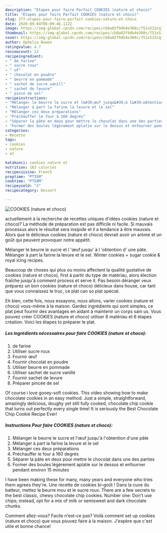 ```yaml
---
description: "Étapes pour faire Parfait COOKIES (nature et choco)"
title: "Étapes pour faire Parfait COOKIES (nature et choco)"
slug: 277-etapes-pour-faire-parfait-cookies-nature-et-choco
date: 2020-09-04T06:09:46.112Z
image: https://img-global.cpcdn.com/recipes/cb8a02f9db4e308c/751x532cq70/cookies-nature-et-choco-photo-principale-de-la-recette.jpg
thumbnail: https://img-global.cpcdn.com/recipes/cb8a02f9db4e308c/751x532cq70/cookies-nature-et-choco-photo-principale-de-la-recette.jpg
cover: https://img-global.cpcdn.com/recipes/cb8a02f9db4e308c/751x532cq70/cookies-nature-et-choco-photo-principale-de-la-recette.jpg
author: Ophelia Bowen
ratingvalue: 4.7
reviewcount: 12
recipeingredient:
- " de farine"
- " sucre roux"
- " uf"
- " chocolat en poudre"
- " beurre en pommade"
- " sachet de sucre vanill"
- " sachet de levure"
- " pince de sel"
recipeinstructions:
- "Mélanger le beurre le sucre et l&#39;œuf jusqu&#39;à l&#39;obtention d&#39;une pâte"
- "Mélanger à part la farine la levure et le sel"
- "Mélanger ces deux préparations"
- "Préchauffer le four à 160 degrés"
- "Séparer la pâte en deux pour mettre le chocolat dans une des parties"
- "Former des boules légèrement aplatie sur le dessus et enfourner pendant environ 15 minutes"
categories:
- Recette
tags:
- cookies
- nature
- et

katakunci: cookies nature et 
nutrition: 163 calories
recipecuisine: French
preptime: "PT35M"
cooktime: "PT50M"
recipeyield: "2"
recipecategory: Dessert

---
```



![COOKIES (nature et choco)](https://img-global.cpcdn.com/recipes/cb8a02f9db4e308c/751x532cq70/cookies-nature-et-choco-photo-principale-de-la-recette.jpg)

actuellement à la recherche de recettes uniques d'idées cookies (nature et choco)? La méthode de préparation est pas difficile ni facile. Si mauvais processus alors le résultat sera insipide et il a tendance à être mauvais. Alors que le délicieux cookies (nature et choco) devrait avoir un arôme et un goût qui peuvent provoquer notre appétit.

Mélanger le beurre le sucre et l &#39;œuf jusqu&#39; à l &#39;obtention d&#39; une pâte. Mélanger à part la farine la levure et le sel. Winter cookies + sugar cookie &amp; royal icing recipes.

Beaucoup de choses qui plus ou moins affectent la qualité gustative de cookies (nature et choco), first à partir du type de matériau, alors élection fraîche jusqu'à comment process et serve it. Pas besoin déranger veux préparez un bon cookies (nature et choco) délicieux dans house, car tant que vous connaissez le truc, ce plat can so plat spécial.


Eh bien, cette fois, nous essayons, nous allons, varier cookies (nature et choco) vous-même à la maison. Gardez ingrédients qui sont simples, ce plat peut fournir des avantages en aidant à maintenir un corps sain us. Vous pouvez créer COOKIES (nature et choco) utiliser 8 matériau et 6 étapes création. Voici les étapes to préparer le plat.

<!--inarticleads1-->

##### Les ingrédients nécessaires pour faire COOKIES (nature et choco):

1.   de farine
1. Utiliser  sucre roux
1. Fournir  œuf
1. Fournir  chocolat en poudre
1. Utiliser  beurre en pommade
1. Utiliser  sachet de sucre vanillé
1. Fournir  sachet de levure
1. Préparer  pincée de sel


Of course i love gooey-soft cookies. This video showing how to make chocolate cookies in an easy method. Just a simple, straightforward, amazingly delicious, doughy yet still fully cooked, chocolate chip cookie that turns out perfectly every single time! It is seriously the Best Chocolate Chip Cookie Recipe Ever! 

<!--inarticleads2-->

##### Instructions Pour faire COOKIES (nature et choco):

1. Mélanger le beurre le sucre et l&#39;œuf jusqu&#39;à l&#39;obtention d&#39;une pâte
1. Mélanger à part la farine la levure et le sel
1. Mélanger ces deux préparations
1. Préchauffer le four à 160 degrés
1. Séparer la pâte en deux pour mettre le chocolat dans une des parties
1. Former des boules légèrement aplatie sur le dessus et enfourner pendant environ 15 minutes


I have been making these for many, many years and everyone who tries them agrees they&#39;re. Une recette de cookies bi-goût ! Dans la cuve du batteur, mettez le beurre mou et le sucre roux. There are a few secrets to the best classic, chewy chocolate chip cookies. Number one: Don&#39;t use chips; instead, opt for a mix of milk or semisweet and dark chocolate chunks. 


Comment allez-vous? Facile n'est-ce pas? Voilà comment set up cookies (nature et choco) que vous pouvez faire à la maison. J'espère que c'est utile et bonne chance!
